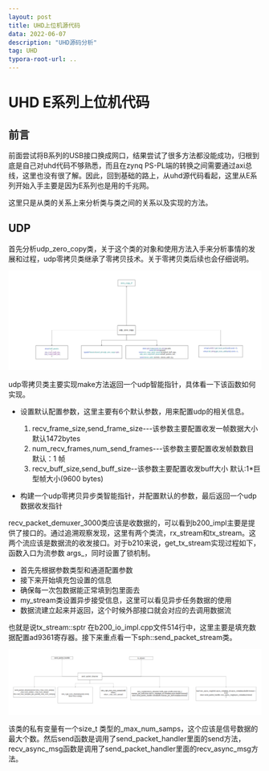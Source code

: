 ```yaml
---
layout: post
title: UHD上位机源代码
data: 2022-06-07
description: "UHD源码分析"
tag: UHD
typora-root-url: ..
---
```



# UHD E系列上位机代码

## 前言

前面尝试将B系列的USB接口换成网口，结果尝试了很多方法都没能成功，归根到底是自己对uhd代码不够熟悉，而且在zynq PS-PL端的转换之间需要通过axi总线，这里也没有很了解。因此，回到基础的路上，从uhd源代码看起，这里从E系列开始入手主要是因为E系列也是用的千兆网。

这里只是从类的关系上来分析类与类之间的关系以及实现的方法。

## UDP

首先分析udp_zero_copy类，关于这个类的对象和使用方法入手来分析事情的发展和过程，udp零拷贝类继承了零拷贝技术。关于零拷贝类后续也会仔细说明。

![0](/images/UHD/0.png)

udp零拷贝类主要实现make方法返回一个udp智能指针，具体看一下该函数如何实现。

- 设置默认配置参数，这里主要有6个默认参数，用来配置udp的相关信息。
  1. recv_frame_size,send_frame_size---该参数主要配置收发一帧数据大小  默认1472bytes
  2. num_recv_frames,num_send_frames---该参数主要配置收发帧数数目 默认：1 帧
  3. recv_buff_size,send_buff_size--该参数主要配置收发buff大小  默认:1*巨型帧大小(9600 bytes)

- 构建一个udp零拷贝异步类智能指针，并配置默认的参数，最后返回一个udp数据收发指针



recv_packet_demuxer_3000类应该是收数据的，可以看到b200_impl主要是提供了接口的。通过追溯观察发现，这里有两个类流，rx_stream和tx_stream。这两个流应该是数据流的收发接口。对于b210来说，get_tx_stream实现过程如下，函数入口为流参数 args_，同时设置了锁机制。

- 首先先根据参数类型和通道配置参数
- 接下来开始填充包设置的信息
- 确保每一次包数据能正常填到包里面去
- my_stream类设置异步接受信息，这里可以看见异步任务数据的使用
- 数据流建立起来并返回，这个时候外部接口就会对应的去调用数据流

也就是说tx_stream::sptr 在b200_io_impl.cpp文件514行中，这里主要是填充数据配置ad9361寄存器。接下来重点看一下sph::send_packet_stream类。

![1](/images/UHD/1.png)

该类的私有变量有一个size_t 类型的_max_num_samps，这个应该是信号数据的最大个数。然后send函数是调用了send_packet_handler里面的send方法，recv_async_msg函数是调用了send_packet_handler里面的recv_async_msg方法。
